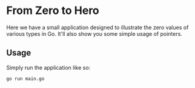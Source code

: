 # From Zero to Hero
Here we have a small application designed to illustrate the zero values of
various types in Go. It'll also show you some simple usage of pointers.

## Usage
Simply run the application like so:
```golang
go run main.go
```